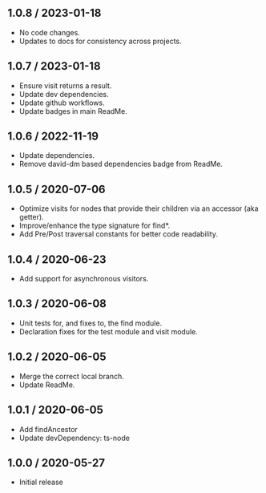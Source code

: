 ## 1.0.8 / 2023-01-18
* No code changes.
* Updates to docs for consistency across projects.

## 1.0.7 / 2023-01-18
* Ensure visit returns a result.
* Update dev dependencies.
* Update github workflows.
* Update badges in main ReadMe.

## 1.0.6 / 2022-11-19
* Update dependencies.
* Remove david-dm based dependencies badge from ReadMe.

## 1.0.5 / 2020-07-06
* Optimize visits for nodes that provide their children via an accessor (aka getter).
* Improve/enhance the type signature for find*.
* Add Pre/Post traversal constants for better code readability.

## 1.0.4 / 2020-06-23
* Add support for asynchronous visitors.

## 1.0.3 / 2020-06-08
* Unit tests for, and fixes to, the find module.
* Declaration fixes for the test module and visit module.

## 1.0.2 / 2020-06-05
* Merge the correct local branch.
* Update ReadMe.

## 1.0.1 / 2020-06-05
* Add findAncestor
* Update devDependency: ts-node

## 1.0.0 / 2020-05-27
* Initial release

